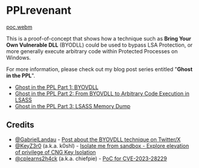 # PPLrevenant

[poc.webm](https://github.com/user-attachments/assets/ae9c53f7-6871-47fa-82e7-b975d66b0b39)

This is a proof-of-concept that shows how a technique such as __Bring Your Own Vulnerable DLL__ (BYODLL) could be used to bypass LSA Protection, or more generally execute arbitrary code within Protected Processes on Windows.

For more information, please check out my blog post series entitled "__Ghost in the PPL__".

- [Ghost in the PPL Part 1: BYOVDLL](https://blog.scrt.ch/2024/08/09/ghost-in-the-ppl-part-1-byovdll/)
- [Ghost in the PPL Part 2: From BYOVDLL to Arbitrary Code Execution in LSASS](https://blog.scrt.ch/2024/08/15/ghost-in-the-ppl-part-2-from-byovdll-to-arbitrary-code-execution-in-lsass/)
- [Ghost in the PPL Part 3: LSASS Memory Dump](https://blog.scrt.ch/2024/09/02/ghost-in-the-ppl-part-3-lsass-memory-dump/)

## Credits

- [@GabrielLandau](https://x.com/GabrielLandau/) - [Post about the BYOVDLL technique on Twitter/X](https://x.com/GabrielLandau/status/1580067594568364032)
- [@KeyZ3r0](https://x.com/KeyZ3r0) (a.k.a. k0shl) - [Isolate me from sandbox - Explore elevation of privilege of CNG Key Isolation](https://whereisk0shl.top/post/isolate-me-from-sandbox-explore-elevation-of-privilege-of-cng-key-isolation)
- [@cplearns2h4ck](https://x.com/cplearns2h4ck) (a.k.a. chiefpie) - [PoC for CVE-2023-28229](https://github.com/Y3A/CVE-2023-28229)
